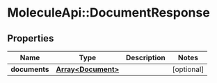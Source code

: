 # MoleculeApi::DocumentResponse

## Properties
Name | Type | Description | Notes
------------ | ------------- | ------------- | -------------
**documents** | [**Array&lt;Document&gt;**](Document.md) |  | [optional] 



